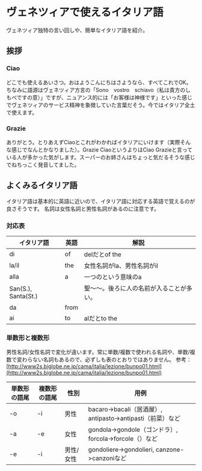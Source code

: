 # ヴェネツィアで使えるイタリア語
ヴェネツィア独特の言い回しや、簡単なイタリア語を紹介。


## 挨拶
### Ciao
どこでも使えるあいさつ。おはようこんにちはさようなら、すべてこれでOK。
ちなみに語源はヴェネツィア方言の「Sono　vostro　schiavo（私は貴方のしもべですの意）」ですが、ニュアンス的には「お客様は神様です」といった感じでヴェネツィアのサービス精神を象徴していた言葉だそう。今ではイタリア全土で使えます。

### Grazie
ありがとう。とりあえずCiaoとこれがわかればイタリアにいけます（実際そんな感じでなんとかなりました）。Grazie CiaoというよりはCiao Grazieと言っている人が多かった気がします。スーパーのお姉さんはちょっと気だるそうな感じでねちっこく発音してました。


## よくみるイタリア語
イタリア語は基本的に英語に近いので、イタリア語に対応する英語で覚えるのが良さそうです。
名詞は女性名詞と男性名詞があるのに注意です。

### 対応表
|イタリア語|英語|解説|
|-|-|-|
|di|of|delだとof the|
|la/il|the|女性名詞がla、男性名詞がil|
|alla|a|一つのという意味のa|
|San(S.), Santa(St.)||聖〜〜。後ろに人の名前が入ることが多い。|
|da|from||
|ai|to|alだとto the|

### 単数形と複数形
男性名詞/女性名詞で変化が違います。常に単数/複数で使われる名詞や、単数/複数で変わらない名詞もあるので、必ずしも表のとおりではありません。
参考：[http://www2s.biglobe.ne.jp/cama/italia/lezione/bunpo01.html](http://www2s.biglobe.ne.jp/cama/italia/lezione/bunpo01.html)

|単数形の語尾|複数形の語尾|性別|用例|
|-|-|-|-|
|-o|-i|男性|bacaro->bacali（居酒屋）, antipasto->antipasti（前菜）など|
|-a|-e|女性|gondola->gondole（ゴンドラ）, forcola->forcole（）など|
|-e|-i|男性/女性|gondoliere->gondolieri, canzone->canzoniなど|
